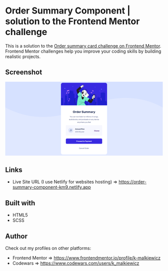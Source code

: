 # Order Summary Component | solution to the Frontend Mentor challenge

This is a solution to the [Order summary card challenge on Frontend Mentor](https://www.frontendmentor.io/challenges/order-summary-component-QlPmajDUj). Frontend Mentor challenges help you improve your coding skills by building realistic projects.

## Screenshot

![](./screenshot/screenshot.png)

## Links

- Live Site URL (I use Netlify for websites hosting) ⇒ https://order-summary-component-km9.netlify.app

## Built with

- HTML5
- SCSS

## Author

Check out my profiles on other platforms:

- Frontend Mentor ⇒ https://www.frontendmentor.io/profile/k-malkiewicz
- Codewars ⇒ https://www.codewars.com/users/k_malkiewicz